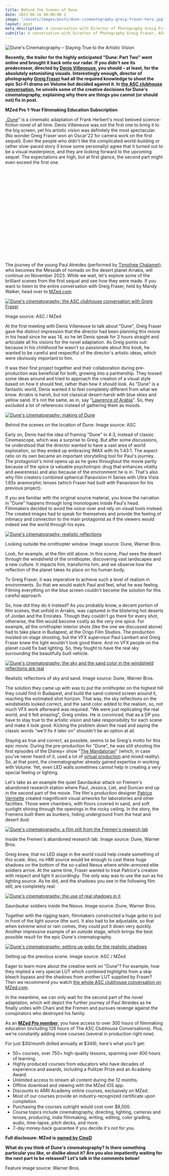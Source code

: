 ```yaml
---
title: Behind the Scenes of Dune
date: 2023-06-16 00:00:00 Z
image: "/assets/images/posts/dune-cinematography-greig-fraser-hero.jpg"
layout: post
meta_description: A conversation with Director of Photography Greig Fraser, ASC, ACS
subtitle: A conversation with Director of Photography Greig Fraser, ASC, ACS
---
```


![Dune's Cinematography – Staying True to the Artistic Vision](/assets/images/posts/dune-cinematography-hero.jpg)

**Recently, the trailer for the highly anticipated "Dune: Part Two" went online and brought it back onto our radar. If you didn't see its predecessor, directed by [Denis Villeneuve](https://www.imdb.com/name/nm0898288/), you should – at least, for the absolutely astonishing visuals. Interestingly enough, director of photography [Greig Fraser](https://www.imdb.com/name/nm0292132/) had all the required knowledge to shoot the epic Sci-Fi drama on Volume but decided against it. In [the ASC clubhouse conversation](https://www.mzed.com/courses/asc-clubhouse-conversations/modules/936?tap_a=17272-420962&tap_s=3855146-1b32ce), he unveils some of the creative decisions for Dune's cinematography, explaining why there are things you cannot (or should not) fix in post.**

**MZed Pro 1-Year Filmmaking Education Subscription**

„[Dune](https://www.warnerbros.com/movies/dune)" is a cinematic adaptation of Frank Herbert's most beloved science-fiction novel of all time. Denis Villeneuve was not the first one to bring it to the big screen, yet his artistic vision was definitely the most spectacular. (No wonder Greig Fraser won an Oscar'22 for camera work on the first sequel). Even the people who didn't like the complicated world-building or rather slow-paced story (I know some personally) agree that it turned out to be a visual masterpiece, and they are looking forward to the upcoming sequel. The expectations are high, but at first glance, the second part might even exceed the first one.

<iframe loading="lazy" title="Dune: Part Two | Official Trailer" width="500" height="281" src="about:blank" frameborder="0" allow="accelerometer; autoplay; clipboard-write; encrypted-media; gyroscope; picture-in-picture; web-share" referrerpolicy="strict-origin-when-cross-origin" allowfullscreen="" data-rocket-lazyload="fitvidscompatible" data-lazy-src="https://www.youtube-nocookie.com/embed/Way9Dexny3w?feature=oembed"></iframe>

The journey of the young Paul Atreides (performed by [Timothée Chalamet](https://www.imdb.com/name/nm3154303/?ref_=fn_al_nm_1)), who becomes the Messiah of nomads on the desert planet Arrakis, will continue on November 2023. While we wait, let's explore some of the brilliant scenes from the first sequel and see how they were made. If you want to listen to the entire conversation with Greig Fraser, held by Mandy Walker, head over to [MZed.com](https://www.mzed.com/courses/asc-clubhouse-conversations/modules/936?tap_a=17272-420962&tap_s=3855146-1b32ce).

[![Dune's cinematography: the ASC clubhouse conversation with Greig Fraser](/assets/images/posts/dune-cinematography-asc-conversation.jpg)](/assets/images/posts/dune-cinematography-asc-conversation.jpg)

Image source: ASC / MZed

At the first meeting with Denis Villeneuve to talk about "Dune", Greig Fraser gave the distinct impression that the director had been planning this movie in his head since he was 14, so he let Denis speak for 3 hours straight and articulate all his visions for the novel adaptation. As Greig points out: because in his childhood he wasn't so passionate about this book, he wanted to be careful and respectful of the director's artistic ideas, which were obviously important to him.

It was their first project together and their collaboration during pre-production was beneficial for both, growing into a partnership. They tossed some ideas around and tried to approach the creation of a visual style based on how it should feel, rather than how it should look. As "Dune" is a fantastic world, Denis wanted it to feel completely different from what we know. Arrakis is harsh, but not classical desert-harsh with blue skies and yellow sand. It's not the same, as in, say "[Lawrence of Arabia](https://www.imdb.com/title/tt0056172/)". So, they excluded a lot of references instead of gathering them as moods.

[![Dune's cinematography: making of Dune](/assets/images/posts/dune-cinematography-making-of.jpg)](/assets/images/posts/dune-cinematography-making-of.jpg)

Behind the scenes on the location of Dune. Image source: ASC

Early on, Denis had the idea of framing "Dune" in 4:3, instead of classic Cinemascope, which was a surprise to Greig. But after some discussions, he understood that the director wanted to have a vast area of world exploration, so they ended up embracing IMAX with its 1:43:1. The aspect ratio on its own became an important storytelling tool for Paul's journey. The protagonist's mind opens up as he goes throughout the movie partly because of the spice (a valuable psychotropic drug that enhances vitality and awareness) and also because of the environment he is in. That's also why film creators combined spherical Panavision H Series with Ultra Vista 1.65x anamorphic lenses (which Fraser had built with Panavision for his previous project).

If you are familiar with the original source material, you know the narration in "Dune" happens through long monologues inside Paul's head. Filmmakers decided to avoid the voice-over and rely on visual tools instead. The created images had to speak for themselves and provide the feeling of intimacy and connection to the main protagonist as if the viewers would indeed see the world through his eyes.

[![Dune's cinematography: realistic reflections](/assets/images/posts/dune-cinematography-windshield-paul.jpg)](/assets/images/posts/dune-cinematography-windshield-paul.jpg)

Looking outside the ornithopter window. Image source: Dune, Warner Bros.

Look, for example, at the film still above. In this scene, Paul sees the desert through the windshield of the ornithopter, discovering vast landscapes and a new culture. It impacts him, transforms him, and we observe how the reflection of the planet takes its place on his human body.

To Greig Fraser, it was imperative to achieve such a level of realism in environments. So that we would watch Paul and feel, what he was feeling. Filming everything on the blue screen couldn't become the solution for this careful approach.

So, how did they do it instead? As you probably know, a decent portion of film scenes, that unfold in Arrakis, was captured in the blistering hot deserts of Jordan and the Emirates. Though they couldn't go there for every shot, otherwise, the film would become costly as the very one spice. For example, all the ornithopter interior shots (like the one we discussed above) had to take place in Budapest, at the Origo Film Studios. The production insisted on stage shooting, but the VFX supervisor Paul Lambert and Greig Fraser knew the light wouldn't look good there. And no VFX people on the planet could fix bad lighting. So, they fought to have the real sky surrounding the beautifully built vehicle.

[![Dune's cinematography: the sky and the sand color in the windshield reflections are real](/assets/images/posts/dune-cinematography-windshield-realistic.jpg)](/assets/images/posts/dune-cinematography-windshield-realistic.jpg)

Realistic reflections of sky and sand. Image source: Dune, Warner Bros.

The solution they came up with was to put the ornithopter on the highest hill they could find in Budapest, and build the sand-colored screen around it, reaching the estimated shot horizon. That way, the sky reflections on the windshields looked correct, and the sand color added to the realism, so, not much VFX work afterward was required. "We were just replicating the real world, and it felt amazing", Greig smiles. He is convinced, that as a DP you have to stay true to the artistic vision and take responsibility for each scene and make it look good. Kicking the problem down the road and saying the classic words "we'll fix it later on" shouldn't be an option at all.

Staying as true and correct, as possible, seems to be Greig's motto for this epic movie. During the pre-production for "Dune", he was still shooting the first episodes of the Disney+ show "[The Mandalorian](https://www.disneyplus.com/series/the-mandalorian/3jLIGMDYINqD)" (which, in case you've never heard of it, used a lot of [virtual production](https://www.cined.com/useful-tips-on-working-with-led-walls-in-mixed-reality/) and mixed reality). So, at that point, the cinematographer already gained expertise in working with Volume. Yet, even LED walls sometimes cannot help in creating a very special feeling or lighting.

Let's take as an example the quiet Saurdaukar attack on Fremen's abandoned research station where Paul, Jessica, Liet, and Duncan end up in the second part of the movie. The film's production designer [Patrice Vermette](https://www.imdb.com/name/nm0894411/?ref_=fn_al_nm_1) created magnificent visual artworks for laboratories and other facilities. Those were chambers, with floors covered in sand, and soft sunlight shining through the openings in the rocky ceiling. In the story, the Fremens built them as bunkers, hiding underground from the heat and desert dust.

[![Dune's cinematography: a film still from the Fremen's research lab](/assets/images/posts/dune-cinematography-research-lab.jpg)](/assets/images/posts/dune-cinematography-research-lab.jpg)

Inside the Fremen's abandoned research lab. Image source: Dune, Warner Bros.

Greig knew, that no LED stage in the world could help create something of this scale. Also, no HMI source would be enough to cast these huge shadows on the bottom of the so-called Nexus where white-armored elite soldiers arrive. At the same time, Fraser wanted to treat Patrice's creation with respect and light it accordingly. The only way was to use the sun as his lighting source. As he did, and the shadows you see in the following film still, are completely real:

[![Dune's cinematography: the use of real shadows in it](/assets/images/posts/dune-cinematography-attack-scene.jpg)](/assets/images/posts/dune-cinematography-attack-scene.jpg)

Saurdaukar soldiers inside the Nexus. Image source: Dune, Warner Bros.

Together with the rigging team, filmmakers constructed a huge gobo to put in front of the light source (the sun). It also had to be adjustable, so that when extreme wind or rain comes, they could put it down very quickly. Another impressive example of an outside stage, which brings the best possible result for the epic Dune's cinematography.

[![Dune's cinematography: setting up gobo for the realistic shadows](/assets/images/posts/dune-cinematography-gobo-setup.jpg)](/assets/images/posts/dune-cinematography-gobo-setup.jpg)

Setting up the previous scene. Image source: ASC / MZed

Eager to learn more about the creative work on "Dune"? For example, how they implied a very special LUT which combined highlights from a skip bleach bypass and the shadows from another LUT supplied by Fraser? Then we recommend you watch [the whole ASC clubhouse conversation on MZed.com](https://www.mzed.com/courses/asc-clubhouse-conversations/modules/936?tap_a=17272-420962&tap_s=3855146-1b32ce).

In the meantime, we can only wait for the second part of the novel adaptation, which will depict the further journey of Paul Atreides as he finally unites with Chani and the Fremen and pursues revenge against the conspirators who destroyed his family.

As an [**MZed Pro member**](https://www.mzed.com/?tap_a=17272-420962&tap_s=3855146-1b32ce), you have access to over 300 hours of filmmaking education (including 126 hours of The ASC Clubhouse Conversations). Plus, we're constantly adding more courses (several in production right now).

For just $30/month (billed annually at $349), here's what you'll get:

-   50+ courses, over 750+ high-quality lessons, spanning over 400 hours of learning.
-   Highly produced courses from educators who have decades of experience and awards, including a Pulitzer Prize and an Academy Award.
-   Unlimited access to stream all content during the 12 months.
-   Offline download and viewing with the MZed iOS app.
-   Discounts to ARRI Academy online courses, exclusively on MZed.
-   Most of our courses provide an industry-recognized certificate upon completion.
-   Purchasing the courses outright would cost over $8,500.
-   Course topics include cinematography, directing, lighting, cameras and lenses, producing, indie filmmaking, writing, editing, color grading, audio, time-lapse, pitch decks, and more.
-   7-day money-back guarantee if you decide it's not for you.

**Full disclosure: MZed is [owned by CineD](https://www.cined.com/cined-acquires-mzed/)**

**What do you think of Dune's cinematography? Is there something particular you like, or dislike about it? Are you also impatiently waiting for the next part to be released? Let's talk in the comments below!**

Feature image source: Warner Bros.